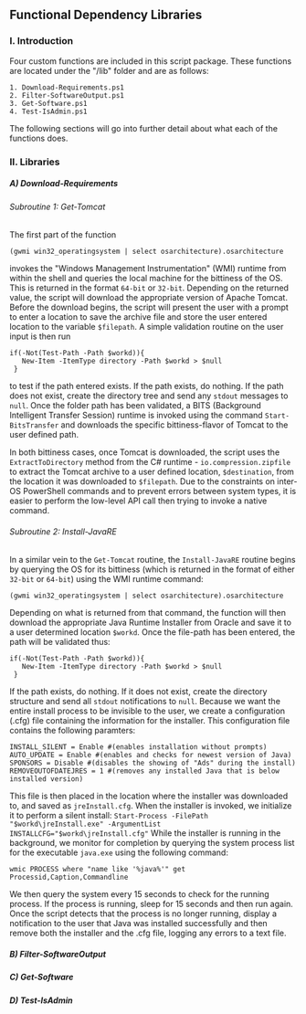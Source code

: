 ## Functional Dependency Libraries

### I. Introduction
  Four custom functions are included in this script package. These functions are located under the "/lib" folder and are as follows:

    1. Download-Requirements.ps1
    2. Filter-SoftwareOutput.ps1
    3. Get-Software.ps1
    4. Test-IsAdmin.ps1

  The following sections will go into further detail about what each of the functions does.

### II. Libraries

##### A) Download-Requirements

###### Subroutine 1: Get-Tomcat

The first part of the function

`(gwmi win32_operatingsystem | select osarchitecture).osarchitecture`


invokes the "Windows Management Instrumentation" (WMI) runtime from within the shell and queries the local machine for the bittiness of the OS. This is returned in the format `64-bit` or `32-bit`. Depending on the returned value, the script will download the appropriate version of Apache Tomcat. Before the download begins, the script will present the user with a prompt to enter a location to save the archive file and store the user entered location to the variable `$filepath`. A simple validation routine on the user input is then run

```
if(-Not(Test-Path -Path $workd)){
   New-Item -ItemType directory -Path $workd > $null
 }
```

to test if the path entered exists. If the path exists, do nothing. If the path does not exist, create the directory tree and send any `stdout` messages to `null`.
Once the folder path has been validated, a BITS (Background Intelligent Transfer Session) runtime is invoked using the command `Start-BitsTransfer` and downloads the specific bittiness-flavor of Tomcat to the user defined path.

In both bittiness cases, once Tomcat is downloaded, the script uses the `ExtractToDirectory` method from the C# runtime - `io.compression.zipfile` to extract the Tomcat archive to a user defined location, `$destination`, from the location it was downloaded to `$filepath`. Due to the constraints on inter-OS PowerShell commands and to prevent errors between system types, it is easier to perform the low-level API call then trying to invoke a native command.

###### Subroutine 2: Install-JavaRE

In a similar vein to the `Get-Tomcat` routine, the `Install-JavaRE` routine begins by querying the OS for its bittiness (which is returned in the format of either `32-bit` or `64-bit`) using the WMI runtime command:

`(gwmi win32_operatingsystem | select osarchitecture).osarchitecture`

Depending on what is returned from that command, the function will then download the appropriate Java Runtime Installer from Oracle and save it to a user determined location `$workd`. Once the file-path has been entered, the path will be validated thus:

```
if(-Not(Test-Path -Path $workd)){
   New-Item -ItemType directory -Path $workd > $null
 }
```

If the path exists, do nothing. If it does not exist, create the directory structure and send all `stdout` notifications to `null`.
Because we want the entire install process to be invisible to the user, we create a configuration (.cfg) file containing the information for the installer. This configuration file contains the following paramters:

```
INSTALL_SILENT = Enable #(enables installation without prompts)
AUTO_UPDATE = Enable #(enables and checks for newest version of Java)
SPONSORS = Disable #(disables the showing of "Ads" during the install)
REMOVEOUTOFDATEJRES = 1 #(removes any installed Java that is below installed version)
```

This file is then placed in the location where the installer was downloaded to, and saved as `jreInstall.cfg`.
When the installer is invoked, we initialize it to perform a silent install: `Start-Process -FilePath "$workd\jreInstall.exe" -ArgumentList INSTALLCFG="$workd\jreInstall.cfg"` While the installer is running in the background, we monitor for completion by querying the system process list for the executable `java.exe` using the following command:

`wmic PROCESS where "name like '%java%'" get Processid,Caption,Commandline`

We then query the system every 15 seconds to check for the running process. If the process is running, sleep for 15 seconds and then run again. Once the script detects that the process is no longer running, display a notification to the user that Java was installed successfully and then remove both the installer and the .cfg file, logging any errors to a text file.


##### B) Filter-SoftwareOutput


##### C) Get-Software


##### D) Test-IsAdmin
